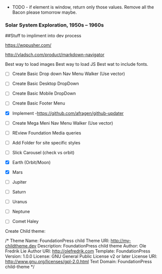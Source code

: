  * TODO - if element is window, return only those values.
Remove all the Bacon please tomorrow maybe.



### Solar System Exploration, 1950s – 1960s


##Stuff to impliment into dev process

https://wppusher.com/


http://vladsch.com/product/markdown-navigator



Best way to load images
Best way to load JS
Best wat to include fonts.


- [ ] Create Basic Drop down Nav Menu Walker (Use vector)
- [ ] Create Basic Desktop DropDown
- [ ] Create Basic Mobile DropDown
- [ ] Create Basic Footer Menu

- [X] Implement -https://github.com/afragen/github-updater

- [ ] Create Mega Meni Nav Menu Walker (Use vector)



- [ ] REview Foundation Media queries





- [ ] Add Folder for site specific styles
- [ ] Slick Carousel (check vs orbit)
- [x] Earth (Orbit/Moon)
- [x] Mars
- [ ] Jupiter
- [ ] Saturn
- [ ] Uranus
- [ ] Neptune
- [ ] Comet Haley





Create Child theme:

/*
 Theme Name:   FoundationPress child
 Theme URI:    http://my-childtheme.dev
 Description:  FoundationPress child theme
 Author:       Ole Fredrik Lie
 Author URI:   http://olefredrik.com
 Template:     FoundationPress
 Version:      1.0.0
 License:      GNU General Public License v2 or later
 License URI:  http://www.gnu.org/licenses/gpl-2.0.html
 Text Domain:  FoundationPress child-theme
*/
